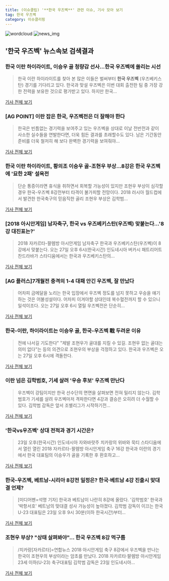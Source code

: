 ```yaml
---
title: (이슈클립) '**한국 우즈벡**' 관련 이슈, 기사 모아 보기
tag: 한국 우즈벡
category: 이슈클리핑
---
```

![wordcloud](https://s3.ap-northeast-2.amazonaws.com/lyrics101-wordcloud/2018-08-24-1535065083.png)
![news_img](https://user-images.githubusercontent.com/42597476/44507050-1206f400-a6e4-11e8-8d98-7ffbfebb353f.png)
## **'**한국 우즈벡**'** 뉴스속보 검색결과
### 한국 이란 하이라이트, 이승우 골 청량감 선사...**한국 우즈벡**에 쏠리는 시선

>한국 이란 하이라이트를 찾아 본 많은 이들은 벌써부터 **한국 우즈벡** (우즈베키스탄) 경기를 기다리고 있다. 한국과 맞설 우즈벡은 이번 대회 출전한 팀 중 가장 강한 전력을 보유한 것으로 평가받고 있다. 하지만 한국...

<a href="http://www.webdaily.co.kr/view.php?ud=2018082407072414416a28b45db0_7" target="_blank">기사 전체 보기</a>

### [AG POINT] 이란 잡은 한국, 우즈벡전은 더 잘해야 한다

>한국은 빈틈없는 경기력을 보여주고 있는 우즈벡을 상대로 이날 전반전과 같이 사소한 실수들을 연발한다면, 더욱 힘든 결과를 초래할수도 있다. 남은 기간동안 준비를 더욱 철저히 해 보다 완벽한 경기력을 보여줘야...

<a href="http://www.interfootball.co.kr/news/articleView.html?idxno=235724" target="_blank">기사 전체 보기</a>

### 한국 이란 하이라이트, 황의조 이승우 골-조현우 부상...8강은 **한국 우즈벡**에 '묘한 2패' 설욕전

>단순 통증이라면 휴식을 취하면서 회복할 가능성이 있지만 조현우 부상이 심각할 경우 한국-우즈벡 8강전부터 타격이 불가피할 전망이다. 2018 러시아 월드컵에서 발견한 한국축구의 믿음직한 골리 조현우 부상은 김학범...

<a href="http://www.updownnews.co.kr/news/articleView.html?idxno=96059" target="_blank">기사 전체 보기</a>

### [2018 아시안게임] 남자축구, 한국 vs 우즈베키스탄(우즈벡) 맞붙는다…'8강 대진표는?'

>2018 자카르타-팔렘방 아시안게임 남자축구 한국과 우즈베키스탄(우즈벡)이 8강에서 맞붙는다. 오는 27일 오후 6시(한국시간) 인도네시아 버카시 패트리어트 찬드라바가 스타디움에서는 한국과 우즈베키스탄의...

<a href="http://www.topstarnews.net/news/articleView.html?idxno=469872" target="_blank">기사 전체 보기</a>

### [AG 플러스]7개월전 충격의 1-4 대패 안긴 우즈벡, 잘 만났다

>어차피 금메달을 노리는 한국 입장에서 우즈벡 정도를 넘지 못하고 우승을 얘기하는 것은 어불성설이다. 어차피 이겨야할 상대인데 복수혈전까지 할 수 있으니 일석이조다. 오는 27일 오후 6시 열릴 우즈벡전은 단순히...

<a href="http://sports.hankooki.com/lpage/soccer/201808/sp2018082406001698040.htm" target="_blank">기사 전체 보기</a>

### 한국-이란, 하이라이트는 이승우 골, 한국-우즈벡 戰 두려운 이유

>전에 나서길 기도한다" "제발 조현우가 골대를 지킬 수 있길. 조현우 없는 골대는 의미 없다"는 등의 의견으로 조현우의 부상을 걱정하고 있다.   한국과 우즈벡은 오는 27일 오후 6시에 격돌한다.  

<a href="http://www.sisunnews.co.kr/news/articleView.html?idxno=88852" target="_blank">기사 전체 보기</a>

### 이란 넘은 김학범호, 기세 살려 '우승 후보' 우즈벡 만난다

>우즈벡이 강팀이지만 한국 선수단의 면면을 살펴보면 전혀 밀리지 않는다.   김학범호가 기세를 살려 우즈벡마저 격파한다면 4강과 결승은 오히려 더 수월할 수 있다. 김학범 감독은 앞서 조별리그가 시작하기전...

<a href="http://www.osen.co.kr/article/G1110974020" target="_blank">기사 전체 보기</a>

### '한국vs우즈벡' 상대 전적과 경기 시간은?

>23일 오후(한국시간) 인도네시아 자와바랏주 치카랑의 위바와 묵티 스타디움에서 열린 열린 2018 자카르타-팔렘방 아시안게임 축구 16강 한국과 이란의 경기에서 한국 대표팀의 이승우가 골을 기록한 후 환호하고...

<a href="http://view.asiae.co.kr/news/view.htm?idxno=2018082407150350316" target="_blank">기사 전체 보기</a>

### 한국-우즈벡, 베트남-시리아 8강전 일정은? 한국·베트남 4강 진출시 맞대결 언제?

>[미디어펜=석명 기자] 한국과 베트남이 나란히 8강에 올랐다. '김학범호' 한국과 '박항서호' 베트남의 맞대결 성사 가능성이 높아졌다. 김학범 감독이 이끄는 한국 U-23 대표팀은 23일 오후 9시 30분(이하 한국시간)부터...

<a href="http://www.mediapen.com/news/view/378028" target="_blank">기사 전체 보기</a>

### 조현우 부상? "상태 살펴봐야"… **한국 우즈벡** 8강 먹구름

>/치카랑[자카르타]=연합뉴스 2018 아시안게임 축구 8강에서 우즈벡을 만나는 한국이 조현우의 부상이라는 암초를 만났다. 2018 자카르타·팔렘방 아시안게임 23세 이하(U-23) 축구대표팀 김학범 감독은 23일 인도네시아...

<a href="http://www.kyeongin.com/main/view.php?key=20180824010007693" target="_blank">기사 전체 보기</a>


